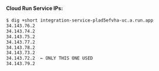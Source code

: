 #### Cloud Run Service IPs:
```bash
$ dig +short integration-service-plad5efvha-uc.a.run.app
34.143.76.2
34.143.74.2
34.143.75.2
34.143.77.2
34.143.78.2
34.143.73.2
34.143.72.2  ← ONLY THIS ONE USED
34.143.79.2
```
